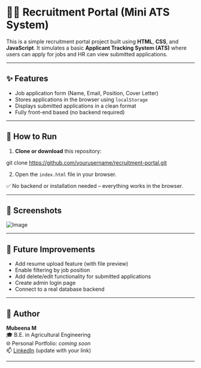 # 🧑‍💼 Recruitment Portal (Mini ATS System)

This is a simple recruitment portal project built using **HTML**, **CSS**, and **JavaScript**. It simulates a basic **Applicant Tracking System (ATS)** where users can apply for jobs and HR can view submitted applications.

---

## ✨ Features

- Job application form (Name, Email, Position, Cover Letter)
- Stores applications in the browser using `localStorage`
- Displays submitted applications in a clean format
- Fully front-end based (no backend required)

---

## 🚀 How to Run

1. **Clone or download** this repository:

git clone https://github.com/yourusername/recruitment-portal.git

2. Open the `index.html` file in your browser.

✅ No backend or installation needed – everything works in the browser.

---

## 📸 Screenshots

![Image](https://github.com/user-attachments/assets/f50b7d6b-0a0a-4f85-9b15-55c7b02cdafc)

---

## 📌 Future Improvements

- Add resume upload feature (with file preview)
- Enable filtering by job position
- Add delete/edit functionality for submitted applications
- Create admin login page
- Connect to a real database backend

---

## 👤 Author

**Mubeena M**  
🎓 B.E. in Agricultural Engineering  
🌐 Personal Portfolio: *coming soon*  
📫 [LinkedIn](https://www.linkedin.com/in/mubeenamohammadismail-m-/) (update with your link)

---


  
